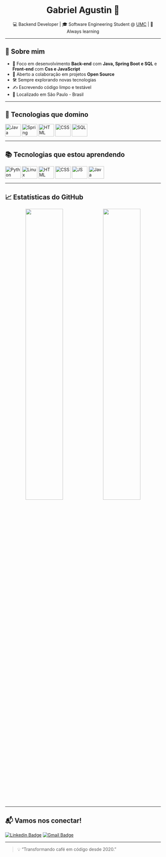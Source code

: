 <h1 align="center">Gabriel Agustin 🚀</h1>
<p align="center">💻 Backend Developer | 🎓 Software Engineering Student @ <a href="https://www.umc.br/">UMC</a> | 🌱 Always learning</p>

---

## 🧠 Sobre mim

- 🎯 Foco em desenvolvimento **Back-end** com **Java, Spring Boot e SQL** e **Front-end** com **Css e JavaScript**
- 🤝 Aberto a colaboração em projetos **Open Source**
- 🛠 Sempre explorando novas tecnologias
- ✍️ Escrevendo código limpo e testável
- 📍 Localizado em São Paulo - Brasil

---

## 🚀 Tecnologias que domino

<div style="display: inline_block">
  <img align="center" alt="Java" height="40" width="50" src="https://cdn.jsdelivr.net/gh/devicons/devicon/icons/java/java-original.svg">
  <img align="center" alt="Spring" height="40" width="50" src="https://cdn.jsdelivr.net/gh/devicons/devicon/icons/spring/spring-original.svg">
  <img align="center" alt="HTML" height="40" width="50" src="https://cdn.jsdelivr.net/gh/devicons/devicon/icons/html5/html5-original-wordmark.svg">
  <img align="center" alt="CSS" height="40" width="50" src="https://cdn.jsdelivr.net/gh/devicons/devicon/icons/css3/css3-original-wordmark.svg">
  <img align="center" alt="SQL" height="40" width="50" src="https://cdn.jsdelivr.net/gh/devicons/devicon/icons/mysql/mysql-original.svg">
  
</div>

---

## 📚 Tecnologias que estou aprendendo

<div style="display: inline_block">
  <img align="center" alt="Python" height="40" width="50" src="https://cdn.jsdelivr.net/gh/devicons/devicon/icons/python/python-original.svg">
  <img align="center" alt="Linux" height="40" width="50" src="https://cdn.jsdelivr.net/gh/devicons/devicon/icons/linux/linux-original.svg">
  <img align="center" alt="HTML" height="40" width="50" src="https://cdn.jsdelivr.net/gh/devicons/devicon/icons/html5/html5-original-wordmark.svg">
  <img align="center" alt="CSS" height="40" width="50" src="https://cdn.jsdelivr.net/gh/devicons/devicon/icons/css3/css3-original-wordmark.svg">
  <img align="center" alt="JS" height="40" width="50" src="https://cdn.jsdelivr.net/gh/devicons/devicon/icons/javascript/javascript-original.svg">
  <img align="center" alt="Java" height="40" width="50" src="https://cdn.jsdelivr.net/gh/devicons/devicon/icons/java/java-original.svg">
</div>

---

## 📈 Estatísticas do GitHub

<div align="center">
  <img width="49%" src="https://github-readme-stats.vercel.app/api?username=bielxcesar&show_icons=true&theme=tokyonight&hide_border=true" />
  <img width="49%" src="https://github-readme-stats.vercel.app/api/top-langs/?username=bielxcesar&layout=compact&theme=tokyonight&hide_border=true"/>
</div>

---

## 📬 Vamos nos conectar!

[![Linkedin Badge](https://img.shields.io/badge/-Linkedin-0A2342?style=flat-square&logo=Linkedin&logoColor=white)](https://www.linkedin.com/in/gabriel-agust%C3%ADn-05b147211/)
[![Gmail Badge](https://img.shields.io/badge/-gabriel.fernandez.a8@gmail.com-0A2342?style=flat-square&logo=Gmail&logoColor=white)](mailto:gabriel.fernandez.a8@gmail.com)

---

> 💡 “Transformando café em código desde 2020.”

